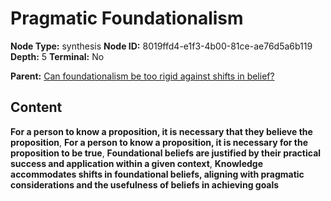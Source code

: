 # Pragmatic Foundationalism

**Node Type:** synthesis
**Node ID:** 8019ffd4-e1f3-4b00-81ce-ae76d5a6b119
**Depth:** 5
**Terminal:** No

**Parent:** [Can foundationalism be too rigid against shifts in belief?](can-foundationalism-be-too-rigid-against-shifts-in-belief-antithesis-510ad6a7-a02a-4376-8190-17ff5f54fe76.md)

## Content

**For a person to know a proposition, it is necessary that they believe the proposition**, **For a person to know a proposition, it is necessary for the proposition to be true**, **Foundational beliefs are justified by their practical success and application within a given context**, **Knowledge accommodates shifts in foundational beliefs, aligning with pragmatic considerations and the usefulness of beliefs in achieving goals**
